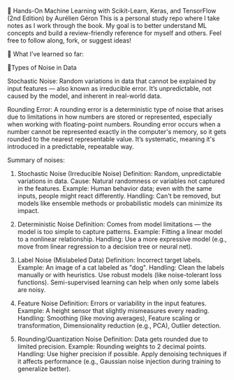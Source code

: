 📘 Hands-On Machine Learning with Scikit-Learn, Keras, and TensorFlow (2nd Edition) by Aurélien Géron
This is a personal study repo where I take notes as I work through the book. My goal is to better understand ML concepts and build a review-friendly reference for myself and others. Feel free to follow along, fork, or suggest ideas!

🧠 What I’ve learned so far:

🎯Types of Noise in Data

Stochastic Noise: Random variations in data that cannot be explained by input features — also known as irreducible error. It’s unpredictable, not caused by the model, and inherent in real-world data.


Rounding Error: A rounding error is a deterministic type of noise that arises due to limitations in how numbers are stored or represented, especially when working with floating-point numbers. Rounding error occurs when a number cannot be represented exactly in the computer's memory, so it gets rounded to the nearest representable value. It’s systematic, meaning it's introduced in a predictable, repeatable way.

Summary of noises:
1. Stochastic Noise (Irreducible Noise)
Definition: Random, unpredictable variations in data.
Cause: Natural randomness or variables not captured in the features.
Example: Human behavior data; even with the same inputs, people might react differently.
Handling: Can't be removed, but models like ensemble methods or probabilistic models can minimize its impact.

2. Deterministic Noise
Definition: Comes from model limitations — the model is too simple to capture patterns.
Example: Fitting a linear model to a nonlinear relationship.
Handling: Use a more expressive model (e.g., move from linear regression to a decision tree or neural net).

3. Label Noise (Mislabeled Data)
Definition: Incorrect target labels.
Example: An image of a cat labeled as "dog".
Handling: Clean the labels manually or with heuristics.
Use robust models (like noise-tolerant loss functions).
Semi-supervised learning can help when only some labels are noisy.

4. Feature Noise
Definition: Errors or variability in the input features.
Example: A height sensor that slightly mismeasures every reading.
Handling: Smoothing (like moving averages),
Feature scaling or transformation,
Dimensionality reduction (e.g., PCA),
Outlier detection.

5. Rounding/Quantization Noise
Definition: Data gets rounded due to limited precision.
Example: Rounding weights to 2 decimal points.
Handling: Use higher precision if possible.
Apply denoising techniques if it affects performance (e.g., Gaussian noise injection during training to generalize better).

